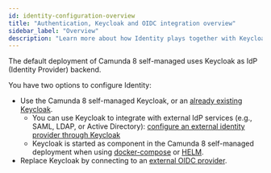 ```yaml
---
id: identity-configuration-overview
title: "Authentication, Keycloak and OIDC integration overview"
sidebar_label: "Overview"
description: "Learn more about how Identity plays together with Keycloak and other OIDC IdP applications to provide authentication services"
---
```


The default deployment of Camunda 8 self-managed uses Keycloak as IdP (Identity Provider) backend.

You have two options to configure Identity:

- Use the Camunda 8 self-managed Keycloak, or an [already existing Keycloak](./connect-to-an-existing-keycloak.md).
  - You can use Keycloak to integrate with external IdP services (e.g., SAML, LDAP, or Active Directory): [configure an external identity provider through Keycloak](./configure-external-identity-provider.md)
  - Keycloak is started as component in the Camunda 8 self-managed deployment when using [docker-compose](/self-managed/setup/deploy/local/docker-compose.md) or [HELM](/self-managed/setup/install.md).
- Replace Keycloak by connecting to an [external OIDC provider](./connect-to-an-oidc-provider.md).
